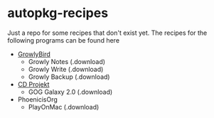 # autopkg-recipes
Just a repo for some recipes that don't exist yet. The recipes for the following programs can be found here
- [GrowlyBird](https://growlybird.com/products/)
  - Growly Notes (.download)
  - Growly Write (.download)
  - Growly Backup (.download)
- [CD Projekt](https://www.cdprojekt.com/en/)
  - GOG Galaxy 2.0 (.download)
- PhoenicisOrg
  - PlayOnMac (.download)
